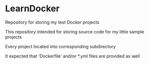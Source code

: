 # LearnDocker
Repository for storing my test Docker projects

This repository intended for storing source code for my little sample projects

Every project located into corresponding subdirectory

It expected that 'Dockerfile' and/or *.yml files are provided as well
